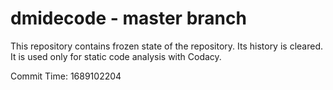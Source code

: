 # dmidecode - master branch

This repository contains frozen state of the repository.
Its history is cleared. It is used only for static code
analysis with Codacy.

Commit Time: 1689102204